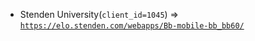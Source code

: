  - Stenden University(`client_id=1045`) => [`https://elo.stenden.com/webapps/Bb-mobile-bb_bb60/`](https://elo.stenden.com/webapps/Bb-mobile-bb_bb60/)
